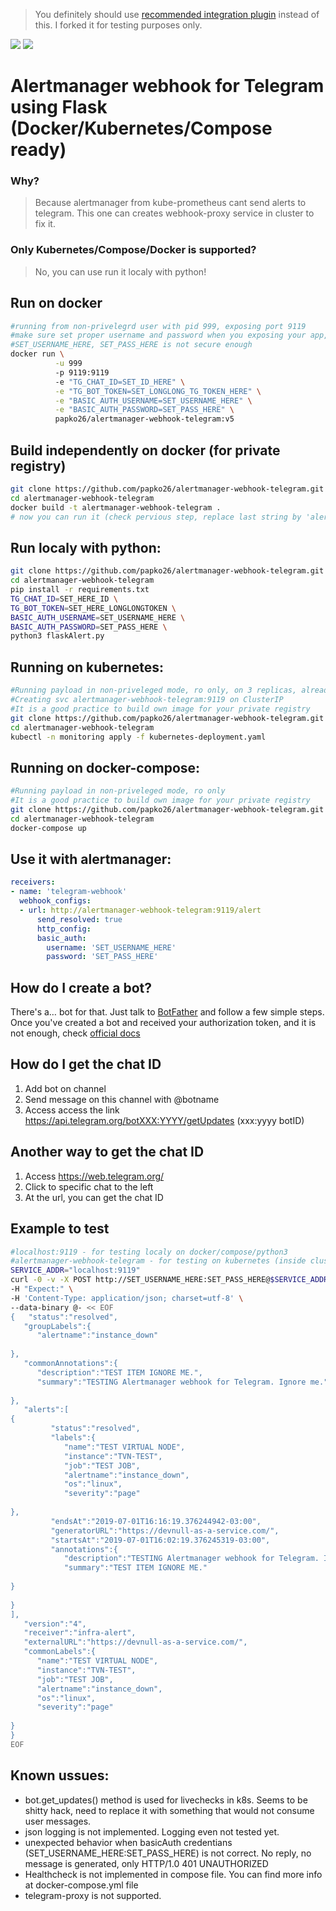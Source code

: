 > You definitely should use [recommended integration plugin](https://github.com/inCaller/prometheus_bot) instead of this. I forked it for testing purposes only.


![](https://img.shields.io/docker/pulls/papko26/alertmanager-webhook-telegram.svg)
![](https://img.shields.io/docker/cloud/build/papko26/alertmanager-webhook-telegram.svg)
# Alertmanager webhook for Telegram using Flask (Docker/Kubernetes/Compose ready)

### Why?
>Because alertmanager from kube-prometheus cant send alerts to telegram. This one can creates webhook-proxy service in cluster to fix it.

### Only Kubernetes/Compose/Docker is supported?
>No, you can use run it localy with python!

## Run on docker

```bash
#running from non-privelegrd user with pid 999, exposing port 9119 
#make sure set proper username and password when you exposing your app,
#SET_USERNAME_HERE, SET_PASS_HERE is not secure enough
docker run \
          -u 999
          -p 9119:9119
          -e "TG_CHAT_ID=SET_ID_HERE" \
          -e "TG_BOT_TOKEN=SET_LONGLONG_TG_TOKEN_HERE" \
          -e "BASIC_AUTH_USERNAME=SET_USERNAME_HERE" \
          -e "BASIC_AUTH_PASSWORD=SET_PASS_HERE" \
          papko26/alertmanager-webhook-telegram:v5
```


## Build independently on docker (for private registry)

```bash
git clone https://github.com/papko26/alertmanager-webhook-telegram.git
cd alertmanager-webhook-telegram
docker build -t alertmanager-webhook-telegram .
# now you can run it (check pervious step, replace last string by 'alertmanager-webhook-telegram' )
```

## Run localy with python:
```bash
git clone https://github.com/papko26/alertmanager-webhook-telegram.git
cd alertmanager-webhook-telegram
pip install -r requirements.txt
TG_CHAT_ID=SET_HERE_ID \
TG_BOT_TOKEN=SET_HERE_LONGLONGTOKEN \
BASIC_AUTH_USERNAME=SET_USERNAME_HERE \
BASIC_AUTH_PASSWORD=SET_PASS_HERE \
python3 flaskAlert.py

```
## Running on kubernetes:

```bash
#Running payload in non-priveleged mode, ro only, on 3 replicas, already with RAM/CPU limits
#Creating svc alertmanager-webhook-telegram:9119 on ClusterIP
#It is a good practice to build own image for your private registry
git clone https://github.com/papko26/alertmanager-webhook-telegram.git
cd alertmanager-webhook-telegram
kubectl -n monitoring apply -f kubernetes-deployment.yaml
```

## Running on docker-compose:
```bash
#Running payload in non-priveleged mode, ro only
#It is a good practice to build own image for your private registry
git clone https://github.com/papko26/alertmanager-webhook-telegram.git
cd alertmanager-webhook-telegram
docker-compose up
```

## Use it with alertmanager:
```yaml
receivers:
- name: 'telegram-webhook'
  webhook_configs:
  - url: http://alertmanager-webhook-telegram:9119/alert
      send_resolved: true
      http_config:
      basic_auth:
        username: 'SET_USERNAME_HERE'
        password: 'SET_PASS_HERE'
```


## How do I create a bot?

There's a… bot for that. Just talk to [BotFather](https://t.me/botfather) and follow a few simple steps. Once you've created a bot and received your authorization token, and it is not enough, check [official docs](https://core.telegram.org/bots)


## How do I get the chat ID
1) Add bot on channel
2) Send message on this channel with @botname
3) Access access the link https://api.telegram.org/botXXX:YYYY/getUpdates (xxx:yyyy botID)


## Another way to get the chat ID
1) Access https://web.telegram.org/
2) Click to specific chat to the left
3) At the url, you can get the chat ID

## Example to test
```bash
#localhost:9119 - for testing localy on docker/compose/python3
#alertmanager-webhook-telegram - for testing on kubernetes (inside cluster only!!!)
SERVICE_ADDR="localhost:9119"
curl -0 -v -X POST http://SET_USERNAME_HERE:SET_PASS_HERE@$SERVICE_ADDR/alert \
-H "Expect:" \
-H 'Content-Type: application/json; charset=utf-8' \
--data-binary @- << EOF
{   "status":"resolved",
   "groupLabels":{
      "alertname":"instance_down"
   
},
   "commonAnnotations":{
      "description":"TEST ITEM IGNORE ME.",
      "summary":"TESTING Alertmanager webhook for Telegram. Ignore me."
   
},
   "alerts":[      
{ 
         "status":"resolved",
         "labels":{
            "name":"TEST VIRTUAL NODE",
            "instance":"TVN-TEST",
            "job":"TEST JOB",
            "alertname":"instance_down",
            "os":"linux",
            "severity":"page"
         
},
         "endsAt":"2019-07-01T16:16:19.376244942-03:00",
         "generatorURL":"https://devnull-as-a-service.com/",
         "startsAt":"2019-07-01T16:02:19.376245319-03:00",
         "annotations":{
            "description":"TESTING Alertmanager webhook for Telegram. Ignore me.",
            "summary":"TEST ITEM IGNORE ME."
         
}
      
}
],
   "version":"4",
   "receiver":"infra-alert",
   "externalURL":"https://devnull-as-a-service.com/",
   "commonLabels":{
      "name":"TEST VIRTUAL NODE",
      "instance":"TVN-TEST",
      "job":"TEST JOB",
      "alertname":"instance_down",
      "os":"linux",
      "severity":"page"
   
}
}
EOF
```
	

## Known ussues:
* bot.get_updates() method is used for livechecks in k8s. Seems to be shitty hack, need to replace it with something that would not consume user messages.
* json logging is not implemented. Logging even not tested yet.
* unexpected behavior when basicAuth credentians (SET_USERNAME_HERE:SET_PASS_HERE) is not correct. No reply, no message is generated, only HTTP/1.0 401 UNAUTHORIZED
* Healthcheck is not implemented in compose file. You can find more info at docker-compose.yml file
* telegram-proxy is not supported.
